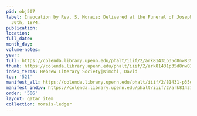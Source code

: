 ```yaml
---
pid: obj507
label: Invocation by Rev. S. Morais; Delivered at the Funeral of Joseph L. Moss, January
  30th, 1874.
publication:
location:
full_date:
month_day:
volume-notes:
year:
full: https://colenda.library.upenn.edu/phalt/iiif/2/ark81431p35d8nw83%2FSHA256E-s6221544--8c7c17ef14a8139834f27abe4e0a87cce802dd5e576994730bec05c537678ffb.jpeg/full/3500,/0/default.jpg
thumb: https://colenda.library.upenn.edu/phalt/iiif/2/ark81431p35d8nw83%2FSHA256E-s6221544--8c7c17ef14a8139834f27abe4e0a87cce802dd5e576994730bec05c537678ffb.jpeg/full/!200,200/0/default.jpg
index_terms: Hebrew Literary Society|Kimchi, David
toc: '521'
manifest_all: https://colenda.library.upenn.edu/phalt/iiif/2/81431-p35d8nw83/manifest
manifest_indiv: https://colenda.library.upenn.edu/phalt/iiif/2/ark81431p35d8nw83%2FSHA256E-s6221544--8c7c17ef14a8139834f27abe4e0a87cce802dd5e576994730bec05c537678ffb.jpeg
order: '506'
layout: qatar_item
collection: morais-ledger
---
```

